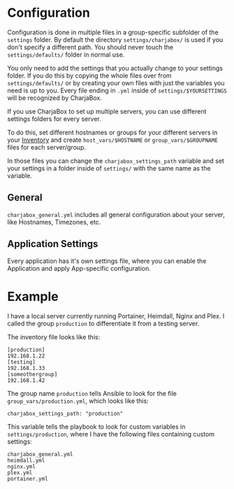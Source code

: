 # Configuration

Configuration is done in multiple files in a group-specific subfolder of the `settings` folder. By default the directory `settings/charjabox/` is used if you don't specify a different path. You should never touch the `settings/defaults/` folder in normal use.

You only need to add the settings that you actually change to your settings folder. If you do this by copying the whole files over from `settings/defaults/` or by creating your own files with just the variables you need is up to you.
Every file ending in `.yml` inside of `settings/$YOURSETTINGS` will be recognized by CharjaBox. 

If you use CharjaBox to set up multiple servers, you can use different settings folders for every server. 

To do this, set different hostnames or groups for your different servers in your [Inventory](https://docs.ansible.com/ansible/latest/user_guide/intro_inventory.html#inventory-basics-hosts-and-groups) and create 
`host_vars/$HOSTNAME` or `group_vars/$GROUPNAME` files for each server/group. 

In those files you can change the `charjabox_settings_path` variable and set your settings in a folder inside of `settings/` with the same name as the variable.

## General

`charjabox_general.yml` includes all general configuration about your server, like Hostnames, Timezones, etc.

## Application Settings

Every application has it's own settings file, where you can enable the Application and apply App-specific configuration.

# Example

I have a local server currently running Portainer, Heimdall, Nginx and Plex. I called the group `production` to differentiate it from a testing server. 

The inventory file looks like this:

```
[production]
192.168.1.22
[testing]
192.168.1.33
[someothergroup]
192.168.1.42

```

The group name `production` tells Ansible to look for the file `group_vars/production.yml`, which looks like this:

```
charjabox_settings_path: "production"

```

This variable tells the playbook to look for custom variables in `settings/production`, where I have the following files containing custom settings:

```
charjabox_general.yml
heimdall.yml
nginx.yml
plex.yml
portainer.yml
```
